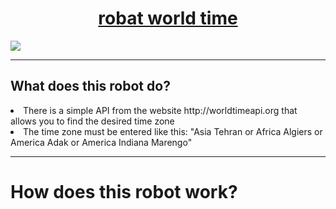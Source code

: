 <a href="https://t.me/World_Timebot"><h1 align="center">robat world time</h1></a>

<img src="https://bashgah.com/blog/wp-content/uploads/2018/05/ezgif.com-gif-maker-2023-04-30T105138.382-1200x675.webp">

<hr/>

<h2>What does this robot do?</h2>
<li>There is a simple API from the website http://worldtimeapi.org that allows you to find the desired time zone</li>
<li>The time zone must be entered like this: "Asia Tehran or Africa Algiers or America Adak or America Indiana Marengo"</li>
<hr/>

<h1>How does this robot work?</h1>

<img src="" />